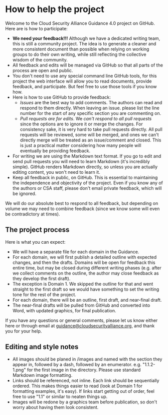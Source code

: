 # How to help the project

Welcome to the Cloud Security Alliance Guidance 4.0 project on GitHub. Here are is how to participate:

* **We need your feedback!!!** Although we have a dedicated writing team, this is still a community project. The idea is to generate a cleaner and more consistent document than possible when relying on working groups to do their own writing, while still reflecting the collective wisdom of the community.
* All feedback and edits will be managed via GitHub so that all parts of the process are open and public.
* You don't need to use any special command line GitHub tools, for this project the web interface will allow you to read documents, provide feedback, and participate. But feel free to use those tools if you know how.
* Here is how to use GitHub to provide feedback:
	* *Issues* are the best way to add comments. The authors can read and respond to them directly. When leaving an issue. please list the line number for the start of any specific section you are commenting on.
	* *Pull requests are for edits*. We *can't respond to all pull requests* since the options are to ignore it or merge the changes. For consistency sake, it is very hard to take pull requests directly. All pull requests will be reviewed, some will be merged, and ones we can't directly merge will be treated as an issue/comment and closed. This is just a practical matter considering how many people will eventually be providing feedback.
* For writing we are using the Markdown text format. If you go to edit and send pull requests you will need to learn Markdown (it's incredibly simple). GitHub renders Markdown directly, so unless you are actually editing content, you won't need to learn it.
* Keep all feedback in public, on GitHub. This is essential to maintaining the independence and objectivity of the project. Even if you know any of the authors or CSA staff, please don't email private feedback, which will be ignored. 

We will do our absolute best to respond to all feedback, but depending on volume we may need to combine feedback (since we know some will even be contradictory at times). 

## The project process

Here is what you can expect:

* We will have a separate file for each domain in the Guidance.
* For each domain, we will first publish a detailed outline with expected changes, and then the drafts. Domains will be open for feedback this entire time, but may be closed during different writing phases (e.g. after we collect comments on the outline, the author may close feedback as they develop the first draft).
* The exception is Domain 1. We skipped the outline for that and went straight to the first draft so we would have something to set the writing tone for the rest of the project.
* For each domain, there will be an outline, first draft, and near-final draft.
* The near-final drafts will be pulled from GitHub and converted into Word, with updated graphics, for final publication.

If you have any questions or general comments, please let us know either here or through email at guidance@cloudsecurityalliance.org, and thank you for your help.

## Editing and style notes

* All images should be planed in /images and named with the section they appear in, followed by a dash, followed by an enumerator. e.g. "1.1.2-1.png" for the first image in the directory. Please use standard Markdown image formatting.
* Links should be referenced, not inline. Each link should be sequentially ordered. This makes things easier to read (look at Domain 1 for formatting examples, it's easy). If links start getting out of order, feel free to use "1.1" or similar to neaten things up.
* Images will be redone by a graphics team before publication, so don't worry about having them look consistent.
